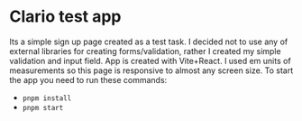 # Clario test app

Its a simple sign up page created as a test task. I decided not to use any of external libraries for creating forms/validation, rather I created my simple validation and input field. App is created with Vite+React. I used em units of measurements so this page is responsive to almost any screen size.
To start the app you need to run these commands:

- `pnpm install`
- `pnpm start`
